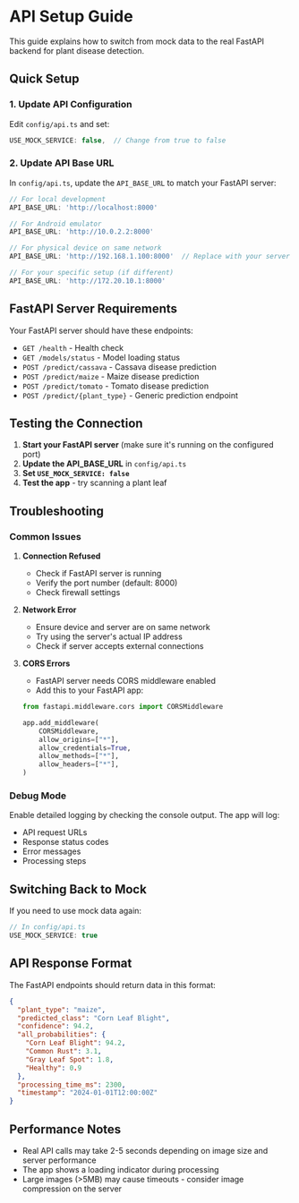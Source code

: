 # API Setup Guide

This guide explains how to switch from mock data to the real FastAPI backend for plant disease detection.

## Quick Setup

### 1. Update API Configuration

Edit `config/api.ts` and set:
```typescript
USE_MOCK_SERVICE: false,  // Change from true to false
```

### 2. Update API Base URL

In `config/api.ts`, update the `API_BASE_URL` to match your FastAPI server:

```typescript
// For local development
API_BASE_URL: 'http://localhost:8000'

// For Android emulator
API_BASE_URL: 'http://10.0.2.2:8000'

// For physical device on same network
API_BASE_URL: 'http://192.168.1.100:8000'  // Replace with your server's IP

// For your specific setup (if different)
API_BASE_URL: 'http://172.20.10.1:8000'
```

## FastAPI Server Requirements

Your FastAPI server should have these endpoints:

- `GET /health` - Health check
- `GET /models/status` - Model loading status
- `POST /predict/cassava` - Cassava disease prediction
- `POST /predict/maize` - Maize disease prediction  
- `POST /predict/tomato` - Tomato disease prediction
- `POST /predict/{plant_type}` - Generic prediction endpoint

## Testing the Connection

1. **Start your FastAPI server** (make sure it's running on the configured port)
2. **Update the API_BASE_URL** in `config/api.ts`
3. **Set `USE_MOCK_SERVICE: false`**
4. **Test the app** - try scanning a plant leaf

## Troubleshooting

### Common Issues

1. **Connection Refused**
   - Check if FastAPI server is running
   - Verify the port number (default: 8000)
   - Check firewall settings

2. **Network Error**
   - Ensure device and server are on same network
   - Try using the server's actual IP address
   - Check if server accepts external connections

3. **CORS Errors**
   - FastAPI server needs CORS middleware enabled
   - Add this to your FastAPI app:
   ```python
   from fastapi.middleware.cors import CORSMiddleware
   
   app.add_middleware(
       CORSMiddleware,
       allow_origins=["*"],
       allow_credentials=True,
       allow_methods=["*"],
       allow_headers=["*"],
   )
   ```

### Debug Mode

Enable detailed logging by checking the console output. The app will log:
- API request URLs
- Response status codes
- Error messages
- Processing steps

## Switching Back to Mock

If you need to use mock data again:

```typescript
// In config/api.ts
USE_MOCK_SERVICE: true
```

## API Response Format

The FastAPI endpoints should return data in this format:

```json
{
  "plant_type": "maize",
  "predicted_class": "Corn Leaf Blight",
  "confidence": 94.2,
  "all_probabilities": {
    "Corn Leaf Blight": 94.2,
    "Common Rust": 3.1,
    "Gray Leaf Spot": 1.8,
    "Healthy": 0.9
  },
  "processing_time_ms": 2300,
  "timestamp": "2024-01-01T12:00:00Z"
}
```

## Performance Notes

- Real API calls may take 2-5 seconds depending on image size and server performance
- The app shows a loading indicator during processing
- Large images (>5MB) may cause timeouts - consider image compression on the server
